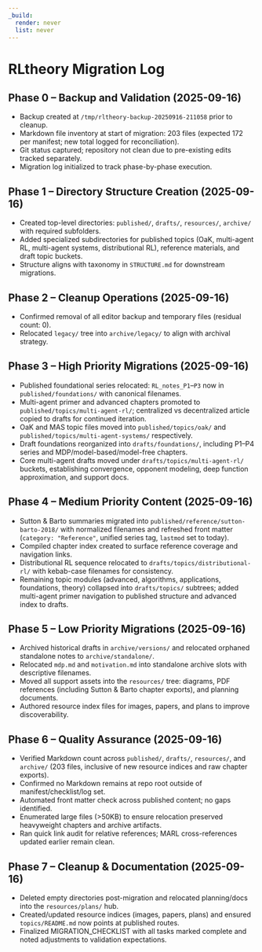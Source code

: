 ```yaml
---
_build:
  render: never
  list: never
---
```


# RLtheory Migration Log

## Phase 0 – Backup and Validation (2025-09-16)
- Backup created at `/tmp/rltheory-backup-20250916-211058` prior to cleanup.
- Markdown file inventory at start of migration: 203 files (expected 172 per manifest; new total logged for reconciliation).
- Git status captured; repository not clean due to pre-existing edits tracked separately.
- Migration log initialized to track phase-by-phase execution.

## Phase 1 – Directory Structure Creation (2025-09-16)
- Created top-level directories: `published/`, `drafts/`, `resources/`, `archive/` with required subfolders.
- Added specialized subdirectories for published topics (OaK, multi-agent RL, multi-agent systems, distributional RL), reference materials, and draft topic buckets.
- Structure aligns with taxonomy in `STRUCTURE.md` for downstream migrations.

## Phase 2 – Cleanup Operations (2025-09-16)
- Confirmed removal of all editor backup and temporary files (residual count: 0).
- Relocated `legacy/` tree into `archive/legacy/` to align with archival strategy.

## Phase 3 – High Priority Migrations (2025-09-16)
- Published foundational series relocated: `RL_notes_P1`–`P3` now in `published/foundations/` with canonical filenames.
- Multi-agent primer and advanced chapters promoted to `published/topics/multi-agent-rl/`; centralized vs decentralized article copied to drafts for continued iteration.
- OaK and MAS topic files moved into `published/topics/oak/` and `published/topics/multi-agent-systems/` respectively.
- Draft foundations reorganized into `drafts/foundations/`, including P1–P4 series and MDP/model-based/model-free chapters.
- Core multi-agent drafts moved under `drafts/topics/multi-agent-rl/` buckets, establishing convergence, opponent modeling, deep function approximation, and support docs.

## Phase 4 – Medium Priority Content (2025-09-16)
- Sutton & Barto summaries migrated into `published/reference/sutton-barto-2018/` with normalized filenames and refreshed front matter (`category: "Reference"`, unified series tag, `lastmod` set to today).
- Compiled chapter index created to surface reference coverage and navigation links.
- Distributional RL sequence relocated to `drafts/topics/distributional-rl/` with kebab-case filenames for consistency.
- Remaining topic modules (advanced, algorithms, applications, foundations, theory) collapsed into `drafts/topics/` subtrees; added multi-agent primer navigation to published structure and advanced index to drafts.

## Phase 5 – Low Priority Migrations (2025-09-16)
- Archived historical drafts in `archive/versions/` and relocated orphaned standalone notes to `archive/standalone/`.
- Relocated `mdp.md` and `motivation.md` into standalone archive slots with descriptive filenames.
- Moved all support assets into the `resources/` tree: diagrams, PDF references (including Sutton & Barto chapter exports), and planning documents.
- Authored resource index files for images, papers, and plans to improve discoverability.

## Phase 6 – Quality Assurance (2025-09-16)
- Verified Markdown count across `published/`, `drafts/`, `resources/`, and `archive/` (203 files, inclusive of new resource indices and raw chapter exports).
- Confirmed no Markdown remains at repo root outside of manifest/checklist/log set.
- Automated front matter check across published content; no gaps identified.
- Enumerated large files (>50KB) to ensure relocation preserved heavyweight chapters and archive artifacts.
- Ran quick link audit for relative references; MARL cross-references updated earlier remain clean.

## Phase 7 – Cleanup & Documentation (2025-09-16)
- Deleted empty directories post-migration and relocated planning/docs into the `resources/plans/` hub.
- Created/updated resource indices (images, papers, plans) and ensured `topics/README.md` now points at published routes.
- Finalized MIGRATION_CHECKLIST with all tasks marked complete and noted adjustments to validation expectations.
